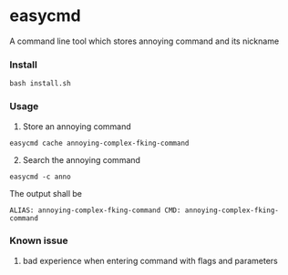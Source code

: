 # easycmd

A command line tool which stores annoying command and its nickname

### Install

```
bash install.sh
```

### Usage

1. Store an annoying command

```
easycmd cache annoying-complex-fking-command
```

2. Search the annoying command

```
easycmd -c anno
```

The output shall be

```
ALIAS: annoying-complex-fking-command CMD: annoying-complex-fking-command
```

### Known issue

1. bad experience when entering command with flags and parameters
